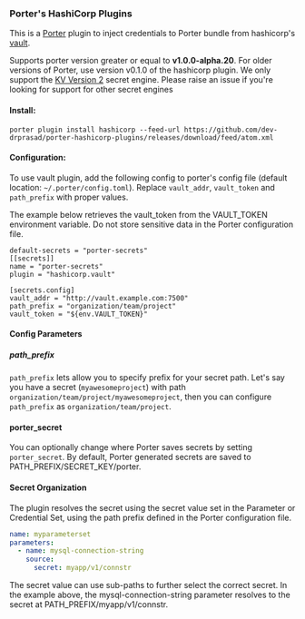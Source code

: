 ### Porter's HashiCorp Plugins

This is a [Porter][porter] plugin to inject credentials to Porter bundle from hashicorp's [vault][vault].

Supports porter version greater or equal to **v1.0.0-alpha.20**. For older versions of Porter, use version v0.1.0 of the hashicorp plugin.
We only support the [KV Version 2][kv-v2] secret engine. Please raise an issue if you're looking for support for other secret engines

#### Install:

```
porter plugin install hashicorp --feed-url https://github.com/dev-drprasad/porter-hashicorp-plugins/releases/download/feed/atom.xml
```

#### Configuration:

To use vault plugin, add the following config to porter's config file (default location: `~/.porter/config.toml`).
Replace `vault_addr`, `vault_token` and `path_prefix` with proper values.

The example below retrieves the vault_token from the VAULT_TOKEN environment variable.
Do not store sensitive data in the Porter configuration file.

```
default-secrets = "porter-secrets"
[[secrets]]
name = "porter-secrets"
plugin = "hashicorp.vault"

[secrets.config]
vault_addr = "http://vault.example.com:7500"
path_prefix = "organization/team/project"
vault_token = "${env.VAULT_TOKEN}"
```

#### Config Parameters

##### path_prefix

`path_prefix` lets allow you to specify prefix for your secret path. Let's say you have a secret (`myawesomeproject`) with path `organization/team/project/myawesomeproject`, then you can configure `path_prefix` as `organization/team/project`.

#### porter_secret

You can optionally change where Porter saves secrets by setting `porter_secret`.
By default, Porter generated secrets are saved to PATH_PREFIX/SECRET_KEY/porter.

#### Secret Organization

The plugin resolves the secret using the secret value set in the Parameter or Credential Set, using the path prefix defined in the Porter configuration file.

```yaml
name: myparameterset
parameters:
  - name: mysql-connection-string
    source:
      secret: myapp/v1/connstr
```

The secret value can use sub-paths to further select the correct secret.
In the example above, the mysql-connection-string parameter resolves to the secret at PATH_PREFIX/myapp/v1/connstr.

[porter]: https://porter.sh/
[vault]: https://www.vaultproject.io/
[kv-v2]: https://www.vaultproject.io/api-docs/secret/kv/kv-v2
